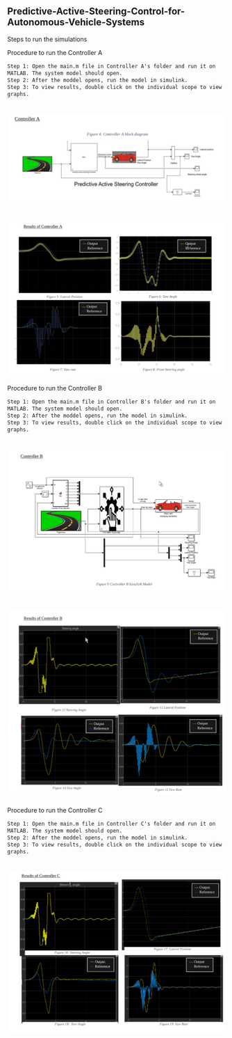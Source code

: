 
## Predictive-Active-Steering-Control-for-Autonomous-Vehicle-Systems 
Steps to run the simulations

Procedure to run the Controller A
```
Step 1: Open the main.m file in Controller A's folder and run it on MATLAB. The system model should open.
Step 2: After the moddel opens, run the model in simulink.
Step 3: To view results, double click on the individual scope to view graphs.
```
# ![ca](https://github.com/advaitp/Predictive-Active-Steering-Control-for-Autonomous-Vehicle-Systems/blob/main/Ca.png)
# ![ra](https://github.com/advaitp/Predictive-Active-Steering-Control-for-Autonomous-Vehicle-Systems/blob/main/ra.png)

Procedure to run the Controller B
```
Step 1: Open the main.m file in Controller B's folder and run it on MATLAB. The system model should open.
Step 2: After the moddel opens, run the model in simulink.
Step 3: To view results, double click on the individual scope to view graphs.
```
# ![cb](https://github.com/advaitp/Predictive-Active-Steering-Control-for-Autonomous-Vehicle-Systems/blob/main/Cb.png)
# ![rb](https://github.com/advaitp/Predictive-Active-Steering-Control-for-Autonomous-Vehicle-Systems/blob/main/rb.png)

Procedure to run the Controller C
```
Step 1: Open the main.m file in Controller C's folder and run it on MATLAB. The system model should open.
Step 2: After the moddel opens, run the model in simulink.
Step 3: To view results, double click on the individual scope to view graphs.
```
# ![rc](https://github.com/advaitp/Predictive-Active-Steering-Control-for-Autonomous-Vehicle-Systems/blob/main/rc.png)
